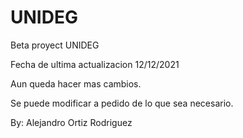 # UNIDEG
Beta proyect UNIDEG

Fecha de ultima actualizacion 12/12/2021

Aun queda hacer mas cambios.

Se puede modificar a pedido de lo que sea necesario.

By: Alejandro Ortiz Rodriguez 

